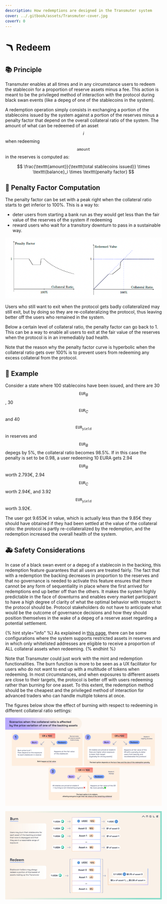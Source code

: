 ```yaml
---
description: How redemptions are designed in the Transmuter system
cover: ../.gitbook/assets/Transmuter-cover.jpg
coverY: 0
---
```


# 🪃 Redeem

## 📚 Principle

Transmuter enables at all times and in any circumstance users to redeem the stablecoin for a proportion of reserve assets minus a fee. This action is meant to be the privileged method of interaction with the protocol during black swan events (like a depeg of one of the stablecoins in the system).

A redemption operation simply consists in exchanging a portion of the stablecoins issued by the system against a portion of the reserves minus a penalty factor that depend on the overall collateral ratio of the system. The amount of what can be redeemed of an asset $$i$$ when redeeming $$\texttt{amount}$$ in the reserves is computed as:

$$
\frac{\texttt{amount}}{\texttt{total stablecoins issued}} \times \texttt{balance}_i \times \texttt{penalty factor}
$$

## 🧮 Penalty Factor Computation

The penalty factor can be set with a peak right when the collateral ratio starts to get inferior to 100%. This is a way to:

- deter users from starting a bank run as they would get less than the fair value of the reserves of the system if redeeming
- reward users who wait for a transitory downturn to pass in a sustainable way.

![Penalty Factor Evolution Example](../.gitbook/assets/penaltyFactor.png)

Users who still want to exit when the protocol gets badly collateralized may still exit, but by doing so they are re-collateralizing the protocol, thus leaving better off the users who remained in the system.

Below a certain level of collateral ratio, the penalty factor can go back to 1. This can be a way to enable all users to exit at the fair value of the reserves when the protocol is in an irremediably bad health.

Note that the reason why the penalty factor curve is hyperbolic when the collateral ratio gets over 100% is to prevent users from redeeming any excess collateral from the protocol.

## 🤔 Example

Consider a state where 100 stablecoins have been issued, and there are 30 $$\texttt{EUR}_B$$, 30 $$\texttt{EUR}_C$$ and 40 $$\texttt{EUR}_{\texttt{yield}}$$ in reserves and $$\texttt{EUR}_B$$ depegs by 5%, the collateral ratio becomes 98.5%. If in this case the penalty is set to be 0.98, a user redeeming 10 EURA gets 2.94 $$\texttt{EUR}_B$$ worth 2.793€, 2.94 $$\texttt{EUR}_C$$ worth 2.94€, and 3.92 $$\texttt{EUR}_{\texttt{yield}}$$ worth 3.92€.

The user got 9.653€ in value, which is actually less than the 9.85€ they should have obtained if they had been settled at the value of the collateral ratio: the protocol is partly re-collateralized by the redemption, and the redemption increased the overall health of the system.

## 🚑 Safety Considerations

In case of a black swan event or a depeg of a stablecoin in the backing, this redemption feature guarantees that all users are treated fairly. The fact that with a redemption the backing decreases in proportion to the reserves and that no governance is needed to activate this feature ensures that there cannot be any form of sequentiality in place where the first arrived for redemptions end up better off than the others. It makes the system highly predictable in the face of downturns and enables every market participant to have a high degree of clarity of what the optimal behavior with respect to the protocol should be. Protocol stakeholders do not have to anticipate what would be the outcome of governance decisions and how they should position themselves in the wake of a depeg of a reserve asset regarding a potential settlement.

{% hint style="info" %}
As explained in [this page](implementation/collateralsManagement.md), there can be some configurations where the system supports restricted assets in reserves and in which only whitelisted addresses are eligible to receive a proportion of ALL collateral assets when redeeming.
{% endhint %}

Note that Transmuter could just work with the mint and redemption functionalities. The burn function is more to be seen as a UX facilitator for users who do not want to end up with a multitude of tokens when redeeming. In most circumstances, and when exposures to different assets are close to their targets, the protocol is better off with users redeeming rather than burning for one asset. To this extent, the redemption method should be the cheapest and the privileged method of interaction for advanced traders who can handle multiple tokens at once.

The figures below show the effect of burning with respect to redeeming in different collateral ratio settings:

![Burning vs. Redeeming in different cases](../.gitbook/assets/docs-Scenarios.jpg)

![Burning vs. Redeeming in different cases](../.gitbook/assets/Docs-USDA-burn-redeem.jpg)
